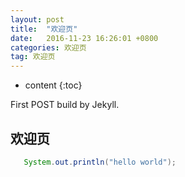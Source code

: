 ```yaml
---
layout: post
title:  "欢迎页"
date:   2016-11-23 16:26:01 +0800
categories: 欢迎页
tag: 欢迎页
---
```


* content
{:toc}


First POST build by Jekyll.


欢迎页
------------------------
```java
   System.out.println("hello world");

```


[jekyll]:      http://jekyllrb.com
[jekyll-gh]:   https://github.com/jekyll/jekyll
[jekyll-help]: https://github.com/jekyll/jekyll-help
